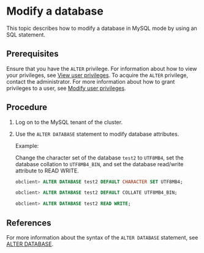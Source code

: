 # Modify a database

This topic describes how to modify a database in MySQL mode by using an SQL statement.

## Prerequisites

Ensure that you have the `ALTER` privilege. For information about how to view your privileges, see [View user privileges](../../../../../6.manage/5.security-and-permissions/3.access-control/2.user-and-permission/2.permission-of-mysql-mode/4.view-user-permissions-of-mysql-mode.md). To acquire the `ALTER` privilege, contact the administrator. For more information about how to grant privileges to a user, see [Modify user privileges](../../../../../6.manage/5.security-and-permissions/3.access-control/2.user-and-permission/2.permission-of-mysql-mode/5.modify-user-permissions-of-mysql-mode.md).

## Procedure

1. Log on to the MySQL tenant of the cluster.

2. Use the `ALTER DATABASE` statement to modify database attributes.

   Example:

   Change the character set of the database `test2` to `UTF8MB4`, set the database collation to `UTF8MB4_BIN`, and set the database read/write attribute to READ WRITE.

   ```sql
   obclient> ALTER DATABASE test2 DEFAULT CHARACTER SET UTF8MB4;

   obclient> ALTER DATABASE test2 DEFAULT COLLATE UTF8MB4_BIN;

   obclient> ALTER DATABASE test2 READ WRITE;
   ```

## References

For more information about the syntax of the `ALTER DATABASE` statement, see [ALTER DATABASE](../../../../4.development-reference/1.sql-syntax/2.common-tenant-of-mysql-mode/6.sql-statement-of-mysql-mode/12.alter-database-of-mysql-mode.md).
